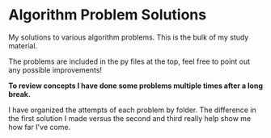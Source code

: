 # Algorithm Problem Solutions
My solutions to various algorithm problems. This is the bulk of my study material.

The problems are included in the py files at the top, feel free to point out any possible improvements!

**To review concepts I have done some problems multiple times after a long break.**

I have organized the attempts of each problem by folder. The difference in the first solution I made versus the second and third really help show me how far I've come.

